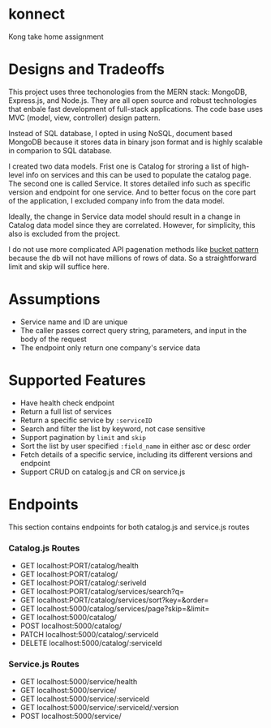 # konnect
Kong take home assignment

# Designs and Tradeoffs
This project uses three techonologies from the MERN stack: MongoDB, Express.js, and Node.js. They are all open source and robust technologies that enbale fast development of full-stack applications. The code base uses MVC (model, view, controller) design pattern. 

Instead of SQL database, I opted in using NoSQL, document based MongoDB because it stores data in binary json format and is highly scalable in comparion to SQL database.

I created two data models. Frist one is Catalog for stroring a list of high-level info on services and this can be used to populate the catalog page. The second one is called Service. It stores detailed info such as specific version and endpoint for one service. And to better focus on the core part of the application, I excluded company info from the data model. 

Ideally, the change in Service data model should result in a change in Catalog data model since they are correlated. However, for simplicity, this also is excluded from the project.

I do not use more complicated API pagenation methods like [bucket pattern](https://www.mongodb.com/blog/post/paging-with-the-bucket-pattern--part-1) because the db will not have millions of rows of data. So a straightforward limit and skip will suffice here.


# Assumptions
* Service name and ID are unique
* The caller passes correct query string, parameters, and input in the body of the request
* The endpoint only return one company's service data

# Supported Features
* Have health check endpoint
* Return a full list of services 
* Return a specific service by `:serviceID`
* Search and filter the list by keyword, not case sensitive
* Support pagination by `limit` and `skip`
* Sort the list by user specified `:field_name` in either asc or desc order
* Fetch details of a specific service, including its different versions and endpoint
* Support CRUD on catalog.js and CR on service.js

# Endpoints
This section contains endpoints for both catalog.js and service.js routes

### Catalog.js Routes
* GET localhost:PORT/catalog/health
* GET localhost:PORT/catalog/
* GET localhost:PORT/catalog/:seriveId
* GET localhost:PORT/catalog/services/search?q=
* GET localhost:PORT/catalog/services/sort?key=&order=
* GET localhost:5000/catalog/services/page?skip=&limit=
* GET localhost:5000/catalog/
* POST localhost:5000/catalog/
* PATCH localhost:5000/catalog/:serviceId
* DELETE localhost:5000/catalog/:serviceId

### Service.js Routes
* GET localhost:5000/service/health
* GET localhost:5000/service/
* GET localhost:5000/service/:serviceId
* GET localhost:5000/service/:serviceId/:version
* POST localhost:5000/service/


